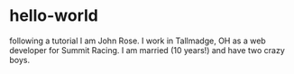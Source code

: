# hello-world
following a tutorial 
I am John Rose.  I work in Tallmadge, OH as a web developer for Summit Racing.  I am married (10 years!) and have two crazy boys.
